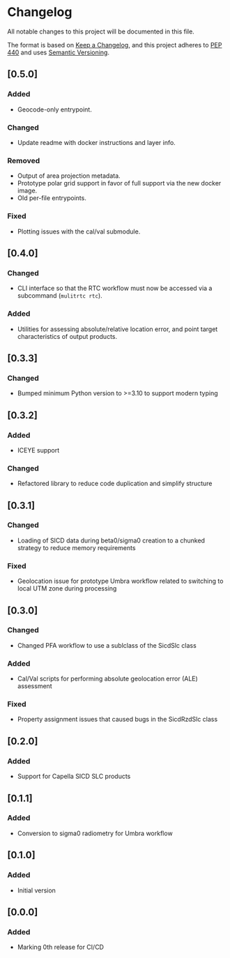 # Changelog

All notable changes to this project will be documented in this file.

The format is based on [Keep a Changelog](https://keepachangelog.com/en/1.0.0/),
and this project adheres to [PEP 440](https://www.python.org/dev/peps/pep-0440/)
and uses [Semantic Versioning](https://semver.org/spec/v2.0.0.html).

## [0.5.0]

### Added
* Geocode-only entrypoint.

### Changed
* Update readme with docker instructions and layer info.

### Removed
* Output of area projection metadata.
* Prototype polar grid support in favor of full support via the new docker image.
* Old per-file entrypoints.

### Fixed
* Plotting issues with the cal/val submodule.

## [0.4.0]

### Changed
* CLI interface so that the RTC workflow must now be accessed via a subcommand (`mulitrtc rtc`).

### Added
* Utilities for assessing absolute/relative location error, and point target characteristics of output products.

## [0.3.3]

### Changed
* Bumped minimum Python version to >=3.10 to support modern typing

## [0.3.2]

### Added
* ICEYE support

### Changed
* Refactored library to reduce code duplication and simplify structure

## [0.3.1]

### Changed
* Loading of SICD data during beta0/sigma0 creation to a chunked strategy to reduce memory requirements

### Fixed
* Geolocation issue for prototype Umbra workflow related to switching to local UTM zone during processing

## [0.3.0]

### Changed
* Changed PFA workflow to use a sublclass of the SicdSlc class

### Added
* Cal/Val scripts for performing absolute geolocation error (ALE) assessment

### Fixed
* Property assignment issues that caused bugs in the SicdRzdSlc class

## [0.2.0]

### Added
* Support for Capella SICD SLC products

## [0.1.1]

### Added
* Conversion to sigma0 radiometry for Umbra workflow

## [0.1.0]

### Added
* Initial version

## [0.0.0]

### Added
* Marking 0th release for CI/CD
